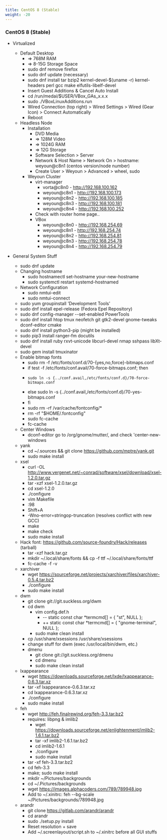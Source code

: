 ```yaml
---
title: CentOS 8 (Stable)
weight: -20
---
```


### CentOS 8 (Stable)
- Virtualized
    - Default Desktop
        - => 768M RAM
        - => 8-15G Storage Space
        - sudo dnf remove firefox
        - sudo dnf update (necessary)
        - sudo dnf install tar bzip2 kernel-devel-$(uname -r) kernel-headers perl gcc make elfutils-libelf-devel
        - Insert Guest Additions & Cancel Auto Install
        - cd /run/medai/$USER/VBox_GAs_x.x.x
        - sudo ./VBoxLinuxAdditions.run
        - Wired Connection (top right) > Wired Settings > Wired (Gear Icon) > Connect Automatically
        - Reboot
    - Headless Node
        - Installation
            - DVD Media
            - => 128M Video
            - => 1024G RAM
            - => 12G Storage
            - Software Selection > Server
            - Network & Host Name > Network On > hostname: weyoun@c8n1 (centos version/node number)
            - Create User > Weyoun > Advanced > wheel, sudo
        - Weyoun Cluster
            - virt-manager
                - vorta@c8n0  - http://192.168.100.162
                - weyoun@c8n1 - http://192.168.100.173
                - weyoun@c8n2 - http://192.168.100.185
                - weyoun@c8n3 - http://192.168.100.181
                - weyoun@c8n4 - http://192.168.100.252
            - Check with router home page..
            - VBox
                - weyoun@c8n0 - http://192.168.254.69
                - weyoun@c8n1 - http://192.168.254.74
                - weyoun@c8n2 - http://192.168.254.81
                - weyoun@c8n3 - http://192.168.254.78
                - weyoun@c8n4 - http://192.168.254.79

- General System Stuff
    - sudo dnf update
    - Changing hostname
        - sudo hostnamectl set-hostname your-new-hostname
        - sudo systemctl restart systemd-hostnamed
    - Network Configuration
        - sudo nmtui-edit
        - sudo nmtui-connect
    - sudo yum groupinstall 'Development Tools'
    - sudo dnf install epel-release (Fedora Epel Repository)
    - sudo dnf config-manager --set-enabled PowerTools
    - sudo dnf install htop tmux neofetch git gtk2-devel gnome-tweaks dconf-editor cmake
    - sudo dnf install python3-pip (might be installed)
    - sudo pip3 install ranger-fm docutils
    - sudo dnf install ruby rxvt-unicode libcurl-devel nmap sshpass libXt-devel
    - sudo gem install tmuxinator
    - Enable bitmap fonts
        - sudo rm -f /etc/fonts/conf.d/70-{yes,no,force}-bitmaps.conf
        - if test -f /etc/fonts/conf.avail/70-force-bitmaps.conf; then
        -     sudo ln -s {../conf.avail,/etc/fonts/conf.d}/70-force-bitmaps.conf
        - else sudo ln -s {../conf.avail,/etc/fonts/conf.d}/70-yes-bitmaps.conf
        - fi
        - sudo rm -rf /var/cache/fontconfig/*
        - rm -rf "$HOME/.fontconfig"
        - sudo fc-cache
        - fc-cache
    - Center Windows
        - dconf-editor go to /org/gnome/mutter/, and check 'center-new-windows
    - yank
        - cd ~/.sources && git clone https://github.com/mptre/yank.git
        - sudo make install
    - xsel
        - curl -OL http://www.vergenet.net/~conrad/software/xsel/download/xsel-1.2.0.tar.gz
        - tar -xzf xsel-1.2.0.tar.gz
        - cd xsel-1.2.0
        - ./configure
        - vim Makefile
        - :98
        - Shift+A
        - -Wno-error=stringop-truncation (resolves conflict with new GCC)
        - make
        - make check
        - sudo make install
    - Hack font: https://github.com/source-foundry/Hack/releases (tarball)
        - tar -xzf hack.tar.gz
        - mkdir ~/.local/share/fonts && cp -f ttf ~/.local/share/fonts/ttf
        - fc-cache -f -v
    - xarchiver
        - wget https://sourceforge.net/projects/xarchiver/files/xarchiver-0.5.4.tar.bz2
        - ./configure
        - sudo make install
    - dwm
        - git clone git://git.suckless.org/dwm
        - cd dwm
            - vim config.def.h
                - -- static const char *termcmd[] = { "st", NULL };
                - ++ static const char *termcmd[] = { "gnome-terminal", NULL };
            - sudo make clean install
        - cp /usr/share/xsessions /usr/share/xsessions
        - change stuff for dwm (exec /usr/local/bin/dwm, etc.)
        - dmenu
            - git clone git://git.suckless.org/dmenu
            - cd dmenu
            - sudo make clean install
    - lxappearance
        - wget https://downloads.sourceforge.net/lxde/lxappearance-0.6.3.tar.xz
        - tar -xf lxappearance-0.6.3.tar.xz
        - cd lxappearance-0.6.3.tar.xz
        - ./configure
        - sudo make install
    - feh
        - wget http://feh.finalrewind.org/feh-3.3.tar.bz2
        - requires: libpng & imlib2
            - wget https://downloads.sourceforge.net/enlightenment/imlib2-1.6.1.tar.bz2
            - tar -xf imlib2-1.6.1.tar.bz2
            - cd imlib2-1.6.1
            - ./configure
            - sudo make install
        - tar -xf feh-3.3.tar.bz2
        - cd feh-3.3
        - make; sudo make install
        - mkdir ~/Pictures/backgrounds
        - cd ~/.Pictures/backgrounds
        - wget https://images.alphacoders.com/789/789948.jpg
        - Add to ~/.xinitrc: feh --bg-scale ~/Pictures/backgrounds/789948.jpg
    - arandr
        - git clone https://gitlab.com/arandr/arandr
        - cd arandr
        - sudo ./setup.py install
        - Reset resolution + save
        - Add ~/.screenlayout/script.sh to ~/.xinitrc before all GUI stuffs
